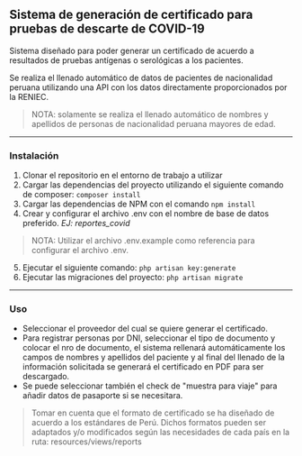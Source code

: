 ## Sistema de generación de certificado para pruebas de descarte de COVID-19
<p>Sistema diseñado para poder generar un certificado de acuerdo a resultados de pruebas antígenas o serológicas a los pacientes.</p>
<p>Se realiza el llenado automático de datos de pacientes de nacionalidad peruana utilizando una API con los datos directamente proporcionados por la RENIEC.</p>

> NOTA: solamente se realiza el llenado automático de nombres y apellidos de personas de nacionalidad peruana mayores de edad.

------------

### Instalación
1. Clonar el repositorio en el entorno de trabajo a utilizar
2. Cargar las dependencias del proyecto utilizando el siguiente comando de composer: `composer install`
3. Cargar las dependencias de NPM con el comando `npm install`
4. Crear y configurar el archivo .env con el nombre de base de datos preferido. *EJ: reportes_covid*
> NOTA: Utilizar el archivo .env.example como referencia para configurar el archivo .env.
5.  Ejecutar el siguiente comando: `php artisan key:generate`
6. Ejecutar las migraciones del proyecto: `php artisan migrate`

------------

### Uso
- Seleccionar el proveedor del cual se quiere generar el certificado.
- Para registrar personas por DNI, seleccionar el tipo de documento y colocar el nro de documento, el sistema rellenará automáticamente los campos de nombres y apellidos del paciente y al final del llenado de la información solicitada se generará el certificado en PDF para ser descargado.
- Se puede seleccionar también el check de "muestra para viaje" para añadir datos de pasaporte si se necesitara.

> Tomar en cuenta que el formato de certificado se ha diseñado de acuerdo a los estándares de Perú. Dichos formatos pueden ser adaptados y/o modificados según las necesidades de cada país en la ruta: resources/views/reports
